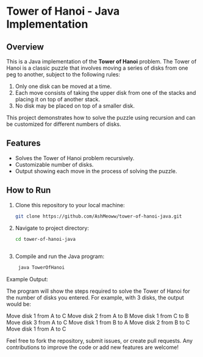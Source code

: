 
# Tower of Hanoi - Java Implementation

## Overview
This is a Java implementation of the **Tower of Hanoi** problem. The Tower of Hanoi is a classic puzzle that involves moving a series of disks from one peg to another, subject to the following rules:
1. Only one disk can be moved at a time.
2. Each move consists of taking the upper disk from one of the stacks and placing it on top of another stack.
3. No disk may be placed on top of a smaller disk.

This project demonstrates how to solve the puzzle using recursion and can be customized for different numbers of disks.

## Features
- Solves the Tower of Hanoi problem recursively.
- Customizable number of disks.
- Output showing each move in the process of solving the puzzle.

## How to Run
1. Clone this repository to your local machine:
   ```bash
   git clone https://github.com/AshMeoww/tower-of-hanoi-java.git

2. Navigate to project directory:
   ```bash
   cd tower-of-hanoi-java
  
4. Compile and run the Java program:
   ```bash
    java TowerOfHanoi

Example Output:

The program will show the steps required to solve the Tower of Hanoi for the number of disks you entered. For example, with 3 disks, the output would be:

Move disk 1 from A to C
Move disk 2 from A to B
Move disk 1 from C to B
Move disk 3 from A to C
Move disk 1 from B to A
Move disk 2 from B to C
Move disk 1 from A to C

Feel free to fork the repository, submit issues, or create pull requests. Any contributions to improve the code or add new features are welcome!
   
